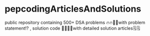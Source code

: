 # pepcodingArticlesAndSolutions
public repository containing 500+ DSA problems 🔥🔥💖💖with problem statement⁉️ , solution code 👨‍💻👨‍💻with detailed solution articles🗒️🗒️
